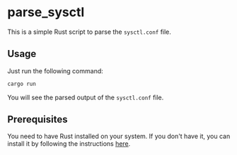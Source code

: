 # parse_sysctl

This is a simple Rust script to parse the `sysctl.conf` file.

## Usage

Just run the following command:

```bash
cargo run
```

You will see the parsed output of the `sysctl.conf` file.

## Prerequisites

You need to have Rust installed on your system.
If you don't have it, you can install it by following the instructions [here](https://www.rust-lang.org/tools/install).
